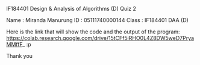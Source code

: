 IF184401 Design & Analysis of Algorithms (D)
Quiz 2

Name	:	 Miranda Manurung
ID	:	    05111740000144
Class	: 	IF184401 DAA (D)

Here is the link that will show the code and the output of the program:
https://colab.research.google.com/drive/15tCFf5iRHO0L4Z8DW5weD7PryaMMffF_ :p

Thank you
